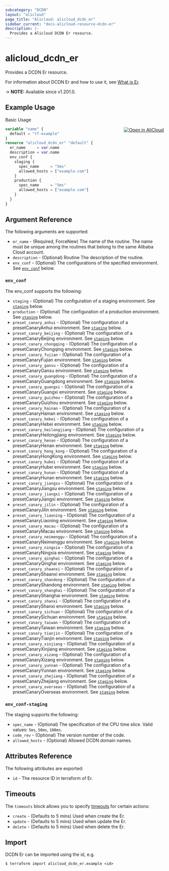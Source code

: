 ```yaml
---
subcategory: "DCDN"
layout: "alicloud"
page_title: "Alicloud: alicloud_dcdn_er"
sidebar_current: "docs-alicloud-resource-dcdn-er"
description: |-
  Provides a Alicloud DCDN Er resource.
---
```


# alicloud_dcdn_er

Provides a DCDN Er resource.

For information about DCDN Er and how to use it, see [What is Er](https://www.alibabacloud.com/help/en/dcdn/developer-reference/api-dcdn-2018-01-15-createroutine).

-> **NOTE:** Available since v1.201.0.

## Example Usage
<div class="oics-button" style="float: right;margin: 0 0 -40px 0;">
  <a href="https://api.aliyun.com/api-tools/terraform?resource=alicloud_dcdn_er&exampleId=945bf35c-6a86-ef0e-3deb-1eb09c4a7299b9328d44&activeTab=example&spm=docs.r.dcdn_er.0.945bf35c6a" target="_blank">
    <img alt="Open in AliCloud" src="https://img.alicdn.com/imgextra/i1/O1CN01hjjqXv1uYUlY56FyX_!!6000000006049-55-tps-254-36.svg" style="max-height: 44px; margin: 32px auto; max-width: 100%;">
  </a>
</div>

Basic Usage

```terraform
variable "name" {
  default = "tf-example"
}
resource "alicloud_dcdn_er" "default" {
  er_name     = var.name
  description = var.name
  env_conf {
    staging {
      spec_name     = "5ms"
      allowed_hosts = ["example.com"]
    }
    production {
      spec_name     = "5ms"
      allowed_hosts = ["example.com"]
    }
  }
}
```

## Argument Reference

The following arguments are supported:

* `er_name` - (Required, ForceNew) The name of the routine. The name must be unique among the routines that belong to the same Alibaba Cloud account.
* `description` - (Optional) Routine The description of the routine.
* `env_conf` - (Optional) The configurations of the specified environment. See [`env_conf`](#env_conf) below.

### `env_conf`

The env_conf supports the following:

* `staging` - (Optional) The configuration of a staging environment. See [`staging`](#env_conf-staging) below.
* `production` - (Optional) The configuration of a production environment. See [`staging`](#env_conf-staging) below.
* `preset_canary_anhui` - (Optional) The configuration of a presetCanaryAnhui environment. See [`staging`](#env_conf-staging) below.
* `preset_canary_beijing` - (Optional) The configuration of a presetCanaryBeijing environment. See [`staging`](#env_conf-staging) below.
* `preset_canary_chongqing` - (Optional) The configuration of a presetCanaryChongqing environment. See [`staging`](#env_conf-staging) below.
* `preset_canary_fujian` - (Optional) The configuration of a presetCanaryFujian environment. See [`staging`](#env_conf-staging) below.
* `preset_canary_gansu` - (Optional) The configuration of a presetCanaryGansu environment. See [`staging`](#env_conf-staging) below.
* `preset_canary_guangdong` - (Optional) The configuration of a presetCanaryGuangdong environment. See [`staging`](#env_conf-staging) below.
* `preset_canary_guangxi` - (Optional) The configuration of a presetCanaryGuangxi environment. See [`staging`](#env_conf-staging) below.
* `preset_canary_guizhou` - (Optional) The configuration of a presetCanaryGuizhou environment. See [`staging`](#env_conf-staging) below.
* `preset_canary_hainan` - (Optional) The configuration of a presetCanaryHainan environment. See [`staging`](#env_conf-staging) below.
* `preset_canary_hebei` - (Optional) The configuration of a presetCanaryHebei environment. See [`staging`](#env_conf-staging) below.
* `preset_canary_heilongjiang` - (Optional) The configuration of a presetCanaryHeilongjiang environment. See [`staging`](#env_conf-staging) below.
* `preset_canary_henan` - (Optional) The configuration of a presetCanaryHenan environment. See [`staging`](#env_conf-staging) below.
* `preset_canary_hong_kong` - (Optional) The configuration of a presetCanaryHongKong environment. See [`staging`](#env_conf-staging) below.
* `preset_canary_hubei` - (Optional) The configuration of a presetCanaryHubei environment. See [`staging`](#env_conf-staging) below.
* `preset_canary_hunan` - (Optional) The configuration of a presetCanaryHunan environment. See [`staging`](#env_conf-staging) below.
* `preset_canary_jiangsu` - (Optional) The configuration of a presetCanaryJiangsu environment. See [`staging`](#env_conf-staging) below.
* `preset_canary_jiangxi` - (Optional) The configuration of a presetCanaryJiangxi environment. See [`staging`](#env_conf-staging) below.
* `preset_canary_jilin` - (Optional) The configuration of a presetCanaryJilin environment. See [`staging`](#env_conf-staging) below.
* `preset_canary_liaoning` - (Optional) The configuration of a presetCanaryLiaoning environment. See [`staging`](#env_conf-staging) below.
* `preset_canary_macau` - (Optional) The configuration of a presetCanaryMacau environment. See [`staging`](#env_conf-staging) below.
* `preset_canary_neimenggu` - (Optional) The configuration of a presetCanaryNeimenggu environment. See [`staging`](#env_conf-staging) below.
* `preset_canary_ningxia` - (Optional) The configuration of a presetCanaryNingxia environment. See [`staging`](#env_conf-staging) below.
* `preset_canary_qinghai` - (Optional) The configuration of a presetCanaryQinghai environment. See [`staging`](#env_conf-staging) below.
* `preset_canary_shaanxi` - (Optional) The configuration of a presetCanaryShaanxi environment. See [`staging`](#env_conf-staging) below.
* `preset_canary_shandong` - (Optional) The configuration of a presetCanaryShandong environment. See [`staging`](#env_conf-staging) below.
* `preset_canary_shanghai` - (Optional) The configuration of a presetCanaryShanghai environment. See [`staging`](#env_conf-staging) below.
* `preset_canary_shanxi` - (Optional) The configuration of a presetCanaryShanxi environment. See [`staging`](#env_conf-staging) below.
* `preset_canary_sichuan` - (Optional) The configuration of a presetCanarySichuan environment. See [`staging`](#env_conf-staging) below.
* `preset_canary_taiwan` - (Optional) The configuration of a presetCanaryTaiwan environment. See [`staging`](#env_conf-staging) below.
* `preset_canary_tianjin` - (Optional) The configuration of a presetCanaryTianjin environment. See [`staging`](#env_conf-staging) below.
* `preset_canary_xinjiang` - (Optional) The configuration of a presetCanaryXinjiang environment. See [`staging`](#env_conf-staging) below.
* `preset_canary_xizang` - (Optional) The configuration of a presetCanaryXizang environment. See [`staging`](#env_conf-staging) below.
* `preset_canary_yunnan` - (Optional) The configuration of a presetCanaryYunnan environment. See [`staging`](#env_conf-staging) below.
* `preset_canary_zhejiang` - (Optional) The configuration of a presetCanaryZhejiang environment. See [`staging`](#env_conf-staging) below.
* `preset_canary_overseas` - (Optional) The configuration of a presetCanaryOverseas environment. See [`staging`](#env_conf-staging) below.

### `env_conf-staging`

The staging supports the following:

* `spec_name` - (Optional) The specification of the CPU time slice. Valid values: `5ms`, `50ms`, `100ms`.
* `code_rev` - (Optional) The version number of the code.
* `allowed_hosts` - (Optional) Allowed DCDN domain names.

## Attributes Reference

The following attributes are exported:

* `id` - The resource ID in terraform of Er.

## Timeouts

The `timeouts` block allows you to specify [timeouts](https://www.terraform.io/docs/configuration-0-11/resources.html#timeouts) for certain actions:

* `create` - (Defaults to 5 mins) Used when create the Er.
* `update` - (Defaults to 5 mins) Used when update the Er.
* `delete` - (Defaults to 5 mins) Used when delete the Er.

## Import

DCDN Er can be imported using the id, e.g.

```shell
$ terraform import alicloud_dcdn_er.example <id>
```
